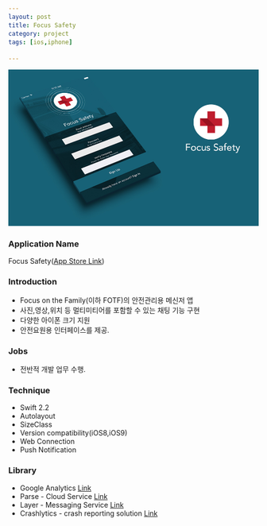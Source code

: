 ```yaml
---
layout: post
title: Focus Safety
category: project
tags: [ios,iphone]

---
```

![Focus Safety](/images/project/focussafety_01.jpg)

### Application Name

Focus Safety([App Store Link](https://itunes.apple.com/us/app/focus-safety/id1051807294?mt=8))


### Introduction

* Focus on the Family(이하 FOTF)의 안전관리용 메신저 앱
* 사진,영상,위치 등 멀티미티어를 포함할 수 있는 채팅 기능 구현
* 다양한 아이폰 크기 지원
* 안전요원용 인터페이스를 제공.



### Jobs

* 전반적 개발 업무 수행.


### Technique


* Swift 2.2
* Autolayout
* SizeClass
* Version compatibility(iOS8,iOS9)
* Web Connection
* Push Notification

### Library
* Google Analytics [Link](http://www.google.com/analytics/)
* Parse - Cloud Service [Link](https://www.parse.com)
* Layer - Messaging Service [Link](https://layer.com)
* Crashlytics - crash reporting solution [Link](https://www.crashlytics.com)

